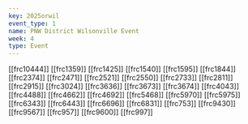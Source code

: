 ```yaml
---
key: 2025orwil
event_type: 1
name: PNW District Wilsonville Event
week: 4
type: Event
---
```

[[frc10444]]
[[frc1359]]
[[frc1425]]
[[frc1540]]
[[frc1595]]
[[frc1844]]
[[frc2374]]
[[frc2471]]
[[frc2521]]
[[frc2550]]
[[frc2733]]
[[frc2811]]
[[frc2915]]
[[frc3024]]
[[frc3636]]
[[frc3673]]
[[frc3674]]
[[frc4043]]
[[frc4488]]
[[frc4662]]
[[frc4692]]
[[frc5468]]
[[frc5970]]
[[frc5975]]
[[frc6343]]
[[frc6443]]
[[frc6696]]
[[frc6831]]
[[frc753]]
[[frc9430]]
[[frc9567]]
[[frc957]]
[[frc9600]]
[[frc997]]
